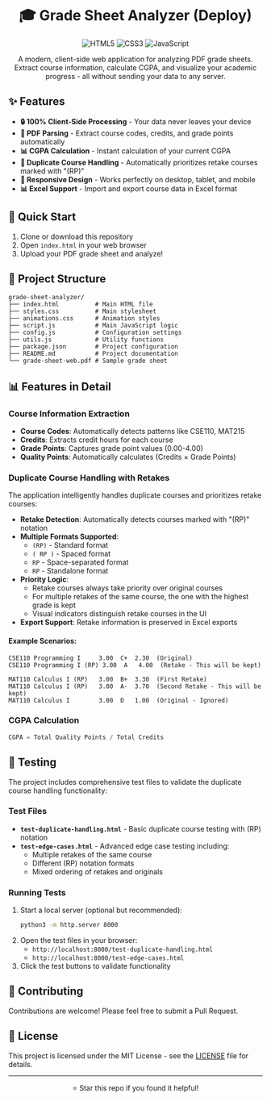<div align="center">

# 🎓 Grade Sheet Analyzer (Deploy)

![HTML5](https://img.shields.io/badge/HTML5-E34F26?style=flat-square&logo=html5&logoColor=white)
![CSS3](https://img.shields.io/badge/CSS3-1572B6?style=flat-square&logo=css3&logoColor=white)
![JavaScript](https://img.shields.io/badge/JavaScript-F7DF1E?style=flat-square&logo=javascript&logoColor=black)

A modern, client-side web application for analyzing PDF grade sheets. Extract course information, calculate CGPA, and visualize your academic progress - all without sending your data to any server.

</div>

## ✨ Features

- **🔒 100% Client-Side Processing** - Your data never leaves your device
- **📄 PDF Parsing** - Extract course codes, credits, and grade points automatically
- **📊 CGPA Calculation** - Instant calculation of your current CGPA
- **🔄 Duplicate Course Handling** - Automatically prioritizes retake courses marked with "(RP)"
- **📱 Responsive Design** - Works perfectly on desktop, tablet, and mobile
- **📊 Excel Support** - Import and export course data in Excel format

## 🚀 Quick Start

1. Clone or download this repository
2. Open `index.html` in your web browser
3. Upload your PDF grade sheet and analyze!


## 📁 Project Structure

```
grade-sheet-analyzer/
├── index.html          # Main HTML file
├── styles.css          # Main stylesheet
├── animations.css      # Animation styles
├── script.js           # Main JavaScript logic
├── config.js           # Configuration settings
├── utils.js            # Utility functions
├── package.json        # Project configuration
├── README.md           # Project documentation
└── grade-sheet-web.pdf # Sample grade sheet
```

## 📊 Features in Detail

### Course Information Extraction
- **Course Codes**: Automatically detects patterns like CSE110, MAT215
- **Credits**: Extracts credit hours for each course
- **Grade Points**: Captures grade point values (0.00-4.00)
- **Quality Points**: Automatically calculates (Credits × Grade Points)

### Duplicate Course Handling with Retakes
The application intelligently handles duplicate courses and prioritizes retake courses:

- **Retake Detection**: Automatically detects courses marked with "(RP)" notation
- **Multiple Formats Supported**: 
  - `(RP)` - Standard format
  - `( RP )` - Spaced format
  - ` RP ` - Space-separated format
  - `RP` - Standalone format
- **Priority Logic**:
  - Retake courses always take priority over original courses
  - For multiple retakes of the same course, the one with the highest grade is kept
  - Visual indicators distinguish retake courses in the UI
- **Export Support**: Retake information is preserved in Excel exports

#### Example Scenarios:
```
CSE110 Programming I     3.00  C+  2.30  (Original)
CSE110 Programming I (RP) 3.00  A   4.00  (Retake - This will be kept)

MAT110 Calculus I (RP)   3.00  B+  3.30  (First Retake)
MAT110 Calculus I (RP)   3.00  A-  3.70  (Second Retake - This will be kept)
MAT110 Calculus I        3.00  D   1.00  (Original - Ignored)
```

### CGPA Calculation
```javascript
CGPA = Total Quality Points / Total Credits
```


## 🧪 Testing

The project includes comprehensive test files to validate the duplicate course handling functionality:

### Test Files
- **`test-duplicate-handling.html`** - Basic duplicate course testing with (RP) notation
- **`test-edge-cases.html`** - Advanced edge case testing including:
  - Multiple retakes of the same course
  - Different (RP) notation formats
  - Mixed ordering of retakes and originals

### Running Tests
1. Start a local server (optional but recommended):
   ```bash
   python3 -m http.server 8000
   ```
2. Open the test files in your browser:
   - `http://localhost:8000/test-duplicate-handling.html`
   - `http://localhost:8000/test-edge-cases.html`
3. Click the test buttons to validate functionality

## 🤝 Contributing

Contributions are welcome! Please feel free to submit a Pull Request.

## 📄 License

This project is licensed under the MIT License - see the [LICENSE](LICENSE) file for details.

---

<div align="center">
  <p>⭐ Star this repo if you found it helpful!</p>
</div>
